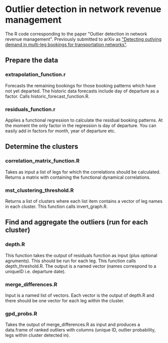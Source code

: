 # Outlier detection in network revenue management

The R code corresponding to the paper "Outlier detection in network revenue management". Previously submitted to arXiv as ["Detecting outlying demand in multi-leg bookings for transportation networks"](https://arxiv.org/abs/2104.04157).

## Prepare the data

### extrapolation_function.r
Forecasts the remaining bookings for those booking patterns which have not yet departed. The historic data forecasts include day of departure as a factor. Calls historic_forecast_function.R.
 
 
### residuals_function.r
Applies a functional regression to calculate the residual booking patterns. At the moment the only factor in the regression is day of departure. You can easily add in factors for month, year of departure etc. 





## Determine the clusters

### correlation_matrix_function.R
Takes as input a list of legs for which the correlations should be calculated. Returns a matrix with containing the functional dynamical correlations.
 
### mst_clustering_threshold.R
Returns a list of clusters where each list item contains a vector of leg names in each cluster. This function calls invert_graph.R.
 
 
 
 

## Find and aggregate the outliers (run for each cluster)
 
### depth.R
This function takes the output of residuals function as input (plus optional agruments). This should be run for each leg.
This function calls depth_threshold.R. The output is a named vector (names correspond to a uniqueID i.e. departure date).

### merge_differences.R
Input is a named list of vectors. Each vector is the output of depth.R and there should be one vector for each leg within the cluster.

### gpd_probs.R
Takes the output of merge_differences.R as input and produces a data.frame of ranked outliers with columns (unique ID, outlier probability, legs within cluster detected in).



 
 

 
 
 
 
 
 
 
